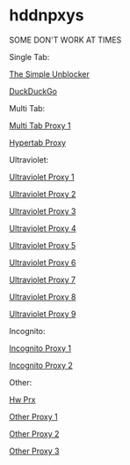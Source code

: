 # hddnpxys

SOME DON'T WORK AT TIMES

Single Tab:

[The Simple Unblocker](https://simpleregistry.repair/)

[DuckDuckGo](https://hookjrhighchemistry.cf/?ko=s&__cpo=aHR0cHM6Ly9zdGFydC5kdWNrZHVja2dvLmNvbQ)



Multi Tab:

[Multi Tab Proxy 1](https://amongussussybaka.org/choice)

[Hypertab Proxy](https://thingsnetwork.xyz/)



Ultraviolet:

[Ultraviolet Proxy 1](https://sites.google.com/view/prx-com/ultraviolet)

[Ultraviolet Proxy 2](https://schoolschedule.ml/)

[Ultraviolet Proxy 3](https://math-edu.tk/)

[Ultraviolet Proxy 4](https://formulatemath.com/ultraviolet.html)

[Ultraviolet Proxy 5](https://koolmathlearn.tk/)

[Ultraviolet Proxy 6](https://acoolmathdomain.tk/)

[Ultraviolet Proxy 7](https://baloombaisabot.com/ultraviolet.html)

[Ultraviolet Proxy 8](https://ultraviolet-node-7.thebm.repl.co)

[Ultraviolet Proxy 9](spotsstuff.ml)



Incognito:

[Incognito Proxy 1](https://sites.google.com/view/prx-com/incognito)

[Incognito Proxy 2](https://romanarts.wiki/)



Other:

[Hw Prx](https://sites.google.com/view/prx-com/hw-prx)

[Other Proxy 1](https://thisisforschoolonlylol.ml/)

[Other Proxy 2](https://thankyouallfor1000members.cf/)

[Other Proxy 3](https://pewdiepieisprettydarncool.gq/)






